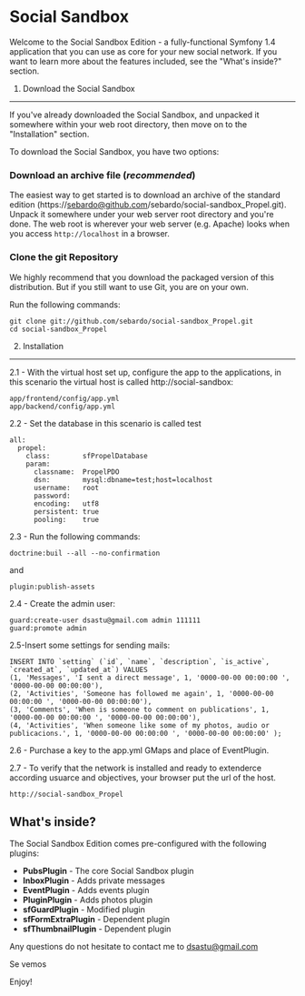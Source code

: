 Social Sandbox
========================

Welcome to the Social Sandbox Edition - a fully-functional Symfony 1.4
application that you can use as core for your new social network. If you want
to learn more about the features included, see the "What's inside?" section.

1) Download the Social Sandbox
--------------------------------

If you've already downloaded the Social Sandbox, and unpacked it somewhere
within your web root directory, then move on to the "Installation" section.

To download the Social Sandbox, you have two options:

### Download an archive file (*recommended*)

The easiest way to get started is to download an archive of the standard edition
(https://sebardo@github.com/sebardo/social-sandbox_Propel.git). Unpack it somewhere under your web server root
directory and you're done. The web root is wherever your web server (e.g. Apache)
looks when you access `http://localhost` in a browser.

### Clone the git Repository

We highly recommend that you download the packaged version of this distribution.
But if you still want to use Git, you are on your own.

Run the following commands:

    git clone git://github.com/sebardo/social-sandbox_Propel.git
    cd social-sandbox_Propel


2) Installation
---------------

2.1 - With the virtual host set up, configure the app to the applications, in this scenario the virtual host is called http://social-sandbox:
  
    app/frontend/config/app.yml
    app/backend/config/app.yml

2.2 - Set the database in this scenario is called test
    
    all:
      propel:
        class:        sfPropelDatabase
        param:
          classname:  PropelPDO
          dsn:        mysql:dbname=test;host=localhost
          username:   root
          password:   
          encoding:   utf8
          persistent: true
          pooling:    true
 
2.3 - Run the following commands:
    
    doctrine:buil --all --no-confirmation
 
and 
    
    plugin:publish-assets 

2.4 - Create the admin user:
    
    guard:create-user dsastu@gmail.com admin 111111
    guard:promote admin

2.5-Insert some settings for sending mails:

    INSERT INTO `setting` (`id`, `name`, `description`, `is_active`, `created_at`, `updated_at`) VALUES
    (1, 'Messages', 'I sent a direct message', 1, '0000-00-00 00:00:00 ', '0000-00-00 00:00:00'),
    (2, 'Activities', 'Someone has followed me again', 1, '0000-00-00 00:00:00 ', '0000-00-00 00:00:00'),
    (3, 'Comments', 'When is someone to comment on publications', 1, '0000-00-00 00:00:00 ', '0000-00-00 00:00:00'),
    (4, 'Activities', 'When someone like some of my photos, audio or publicacions.', 1, '0000-00-00 00:00:00 ', '0000-00-00 00:00:00' );

2.6 - Purchase a key to the app.yml GMaps and place of EventPlugin.

2.7 - To verify that the network is installed and ready to extenderce according usuarce and objectives, your browser put the url of the host.

    http://social-sandbox_Propel

What's inside?
---------------
The Social Sandbox Edition comes pre-configured with the following plugins:
	
* **PubsPlugin** - The core Social Sandbox plugin
* **InboxPlugin** - Adds private messages
* **EventPlugin** - Adds events plugin
* **PluginPlugin** - Adds photos plugin
* **sfGuardPlugin** - Modified plugin
* **sfFormExtraPlugin** - Dependent plugin
* **sfThumbnailPlugin** - Dependent plugin


Any questions do not hesitate to contact me to dsastu@gmail.com

Se vemos 

Enjoy!
